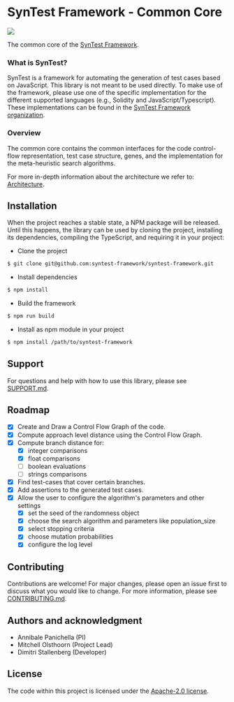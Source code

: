 # SynTest Framework - Common Core

[![](https://github.com/syntest-framework/syntest-framework/actions/workflows/node.js.yml/badge.svg)](https://github.com/syntest-framework/syntest-framework/actions/workflows/node.js.yml)

The common core of the [SynTest Framework](https://www.syntest.org).

### What is SynTest?

SynTest is a framework for automating the generation of test cases based on JavaScript. This library is not meant to be used directly. To make use of the framework, please use one of the specific implementation for the different supported languages (e.g., Solidity and JavaScript/Typescript). These implementations can be found in the [SynTest Framework organization](https://github.com/syntest-framework).

### Overview

The common core contains the common interfaces for the code control-flow representation, test case structure, genes, and the implementation for the meta-heuristic search algorithms.

For more in-depth information about the architecture we refer to: [Architecture](doc/ARCHITECTURE.md).

## Installation

When the project reaches a stable state, a NPM package will be released. Until this happens, the library can be used by cloning the project, installing its dependencies, compiling the TypeScript, and requiring it in your project:

- Clone the project

```bash
$ git clone git@github.com:syntest-framework/syntest-framework.git
```

- Install dependencies

```bash
$ npm install
```

- Build the framework

```bash
$ npm run build
```

- Install as npm module in your project

```bash
$ npm install /path/to/syntest-framework
```

## Support

For questions and help with how to use this library, please see [SUPPORT.md](SUPPORT.md).

## Roadmap

- [x] Create and Draw a Control Flow Graph of the code.
- [x] Compute approach level distance using the Control Flow Graph.
- [x] Compute branch distance for:
  - [x] integer comparisons
  - [x] float comparisons
  - [ ] boolean evaluations
  - [ ] strings comparisons
- [x] Find test-cases that cover certain branches.
- [x] Add assertions to the generated test cases.
- [x] Allow the user to configure the algorithm's parameters and other settings
  - [x] set the seed of the randomness object
  - [x] choose the search algorithm and parameters like population_size
  - [x] select stopping criteria
  - [x] choose mutation probabilities
  - [x] configure the log level

## Contributing

Contributions are welcome! For major changes, please open an issue first to discuss what you would like to change. For more information, please see [CONTRIBUTING.md](CONTRIBUTING.md).

## Authors and acknowledgment

- Annibale Panichella (PI)
- Mitchell Olsthoorn (Project Lead)
- Dimitri Stallenberg (Developer)

## License

The code within this project is licensed under the [Apache-2.0 license](LICENSE).
